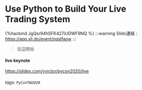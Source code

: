 # Use Python to Build Your Live Trading System

{%hackmd JgQsr94hSFK427iUDWF9NQ %}
:::warning
Slido連結 : https://app.sli.do/event/qqslfaow
:::
> 從這開始

#### live keynote
https://slides.com/yvictor/pycon2020/live

###### tags: `PyConTW2020`
